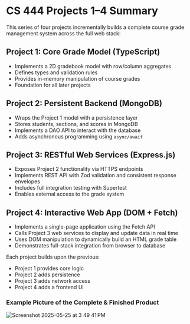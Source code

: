 # CS 444 Projects 1–4 Summary

This series of four projects incrementally builds a complete course grade management system across the full web stack:

## Project 1: Core Grade Model (TypeScript)
- Implements a 2D gradebook model with row/column aggregates
- Defines types and validation rules
- Provides in-memory manipulation of course grades
- Foundation for all later projects

## Project 2: Persistent Backend (MongoDB)
- Wraps the Project 1 model with a persistence layer
- Stores students, sections, and scores in MongoDB
- Implements a DAO API to interact with the database
- Adds asynchronous programming using `async/await`

## Project 3: RESTful Web Services (Express.js)
- Exposes Project 2 functionality via HTTPS endpoints
- Implements REST API with Zod validation and consistent response envelopes
- Includes full integration testing with Supertest
- Enables external access to the grade system

## Project 4: Interactive Web App (DOM + Fetch)
- Implements a single-page application using the Fetch API
- Calls Project 3 web services to display and update data in real time
- Uses DOM manipulation to dynamically build an HTML grade table
- Demonstrates full-stack integration from browser to database

Each project builds upon the previous:
- Project 1 provides core logic
- Project 2 adds persistence
- Project 3 adds network access
- Project 4 adds a frontend UI

### Example Picture of the Complete & Finished Product
![Screenshot 2025-05-25 at 3 49 41 PM](https://github.com/user-attachments/assets/adb666ff-4930-412a-a6d7-91a5e4c689e7)

